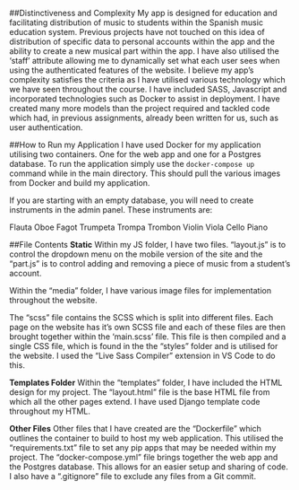 ##Distinctiveness and Complexity
My app is designed for education and facilitating distribution of music to students within the Spanish music education system. Previous projects have not touched on this idea of distribution of specific data to personal accounts within the app and the ability to create a new musical part within the app. I have also utilised the ‘staff’ attribute allowing me to dynamically set what each user sees when using the authenticated features of the website. 
I believe my app’s complexity satisfies the criteria as I have utilised various technology which we have seen throughout the course. I have included SASS, Javascript and incorporated technologies such as Docker to assist in deployment. I have created many more models than the project required and tackled code which had, in previous assignments, already been written for us, such as user authentication. 


##How to Run my Application
I have used Docker for my application utilising two containers. One for the web app and one for a Postgres database. To run the application simply use the `docker-compose up` command while in the main directory. This should pull the various images from Docker and build my application. 

If you are starting with an empty database, you will need to create instruments in the admin panel. These instruments are:

Flauta
Oboe
Fagot
Trumpeta
Trompa
Trombon
Violin
Viola
Cello
Piano

##File Contents
**Static**
Within my JS folder, I have two files. “layout.js” is to control the dropdown menu on the mobile version of the site and the “part.js” is to control adding and removing a piece of music from a student’s account. 

Within the “media” folder, I have various image files for implementation throughout the website. 

The “scss” file contains the SCSS which is split into different files. Each page on the website has it’s own SCSS file and each of these files are then brought together within the ‘main.scss’ file. This file is then compiled and a single CSS file, which is found in the the “styles” folder and is utilised for the website. I used the “Live Sass Compiler” extension in VS Code to do this. 

**Templates Folder**
Within the “templates” folder, I have included the HTML design for my project. The “layout.html” file is the base HTML file from which all the other pages extend. I have used Django template code throughout my HTML. 

**Other Files**
Other files that I have created are the “Dockerfile” which outlines the container to build to host my web application. This utilised the “requirements.txt” file to set any pip apps that may be needed within my project. 
The “docker-compose.yml” file brings together the web app and the Postgres database. This allows for an easier setup and sharing of code. 
I also have a “.gitignore” file to exclude any files from a Git commit. 